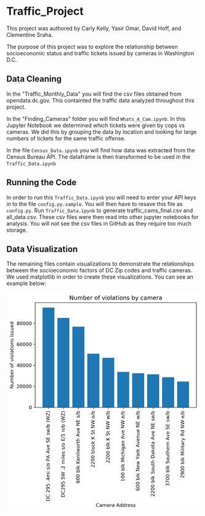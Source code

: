 # Traffic_Project
This project was authored by Carly Kelly, Yasir Omar, David Hoff, and Clementine Sraha.

The purpose of this project was to explore the relationship between socioeconomic status and traffic tickets issued by cameras in Washington D.C.

## Data Cleaning

In the "Traffic_Monthly_Data" you will find the csv files obtained from opendata.dc.gov. This containted the traffic data analyzed throughout this project.

In the "Finding_Cameras" folder you will find `Whats_A_Cam.ipynb`. In this Jupyter Notebook we determined which tickets were given by cops vs cameras. We did this by grouping the data by location and looking for large numbers of tickets for the same traffic offense.

In the file `Census_Data.ipynb` you will find how data was extracted from the Census Bureau API. The dataframe is then transformed to be used in the `Traffic_Data.ipynb`

## Running the Code

In order to run this `Traffic_Data.ipynb` you will need to enter your API keys in to the file `config.py.sample`. You will then have to resave this file as `config.py`. Run `Traffic_Data.ipynb` to generate traffic_cams_final.csv and all_data.csv.  These csv files were then read into other jupyter notebooks for analysis. You will not see the csv files in GitHub as they require too much storage. 

## Data Visualization

The remaining files contain visualizations to demonstrate the relationships between the socioeconomic factors of DC Zip codes and traffic cameras. We used matplotlib in order to create these visualizations. You can see an example below:

![image](Images/number_violations_by_camera_top10.png)

